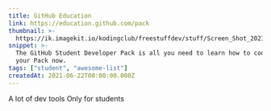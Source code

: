 ```yaml
---
title: GitHub Education
link: https://education.github.com/pack
thumbnail: >-
  https://ik.imagekit.io/kodingclub/freestuffdev/stuff/Screen_Shot_2021-06-23_at_6.30.11_AM_udl9Czjz-.png
snippet: >-
  The GitHub Student Developer Pack is all you need to learn how to code. Get
  your Pack now.
tags: ["student", "awesome-list"]
createdAt: 2021-06-22T00:00:00.000Z
---
```

A lot of dev tools
Only for students